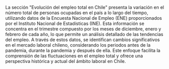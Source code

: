 La sección "Evolución del empleo total en Chile" presenta la variación en el número total de personas ocupadas en el país a lo largo del tiempo, utilizando datos de la Encuesta Nacional de Empleo (ENE) proporcionados por el Instituto Nacional de Estadísticas (INE). Esta información se concentra en el trimestre compuesto por los meses de diciembre, enero y febrero de cada año, lo que permite un análisis detallado de las tendencias del empleo. A través de estos datos, se identifican cambios significativos en el mercado laboral chileno, considerando los periodos antes de la pandemia, durante la pandemia y después de ella. Este enfoque facilita la comprensión de las fluctuaciones en el empleo total y ofrece una perspectiva histórica y actual del ámbito laboral en Chile.
